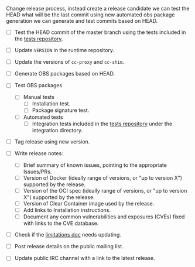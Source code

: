 Change release process, instead create a release candidate we can test the HEAD what will be the last commit using new automated obs package generation we can generate and test commits based on HEAD.

- [ ] Test the HEAD commit of the master branch using the tests included in the [tests repository][tests].
- [ ] Update ```VERSION``` in the runtime repository.
- [ ] Update the versions of `cc-proxy` and `cc-shim`.
- [ ] Generate OBS packages based on HEAD.
- [ ] Test OBS packages
	- [ ] Manual tests
		- [ ] Installation test.
		- [ ] Package signature test.
	- [ ] Automated tests
		- [ ] Integration tests included in the [tests repository][tests] under the integration directory.
- [ ] Tag release using new version.
- [ ] Write release notes:
  - [ ] Brief summary of known issues, pointing to the appropriate Issues/PRs.
  - [ ] Version of Docker (ideally range of versions, or "up to version X") supported by the release.
  - [ ] Version of the OCI spec (ideally range of versions, or "up to version X") supported by the release.
  - [ ] Version of Clear Container image used by the release.
  - [ ] Add links to Installation instructions.
  - [ ] Document any common vulnerabilities and exposures (CVEs) fixed with links to the CVE database.
- [ ] Check if the [limitations doc](https://github.com/clearcontainers/runtime/blob/master/docs/limitations.md) needs updating.
- [ ] Post release details on the public mailing list.
- [ ] Update public IRC channel with a link to the latest release.


[tests]: https://github.com/clearcontainers/tests
